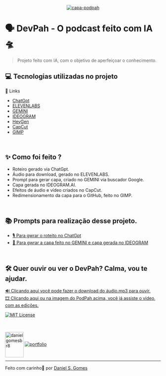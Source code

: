 <p align="center">
  <a href="https://youtu.be/UtZocpUGFcw" target="_blank">
    <img src="https://github.com/user-attachments/assets/00ab8e8a-ed2a-4767-b2df-2adc79b736bd" alt="capa-podpah" width="largura_opcional" />
  </a>
</p>

# 🗣️ DevPah - O podcast feito com IA🛸
> Projeto feito com IA, com o objetivo de aperfeiçoar o conhecimento.
> <br>

## 💻 Tecnologias utilizadas no projeto
  🔗 Links
- [ChatGpt](https://chatgpt.com/) 
- [ELEVENLABS](https://elevenlabs.io/)
- [GEMINI](https://www.google.com/)
- [IDEOGRAM](https://ideogram.ai/t/explore/)
- [HeyGen](https://app.heygen.com/home/)
- [CapCut](https://www.capcut.com/pt-br/)
- [GIMP](https://www.gimp.org/downloads/)
<br>

## ✨ Como foi feito ?
- Roteiro gerado via ChatGpt.
- Áudio para download, gerado no ELEVENLABS.
- Prompt para gerar capa, criado no GEMINI via buscador Google.
- Capa gerada no IDEOGRAM.AI.
- Efeitos de áudio e vídeo criados no CapCut.
- Redimensionamento da capa para o GitHub, feito no GIMP.
<br>

## 📚 Prompts para realização desse projeto.
- [🎙️ Para gwrar o roteito no ChatGpt](https://github.com/danielgomesbr/podcast-ia/blob/main/prompts/chatgpt.md)
- [📘 Para gwrar a capa feito no GEMINI e capa gerada no IDEOGRAM](https://github.com/danielgomesbr/podcast-ia/blob/main/prompts/gemini-ideogram.md)
<br>

## 🛠️ Quer ouvir ou ver o DevPah? Calma, vou te ajudar.

[🔊 Clicando aqui você pode fazer o download do áudio.mp3 para ouvir.](https://github.com/danielgomesbr/podcast-ia/raw/refs/heads/main/output/2025-audio-devpah-elevenlabs.mp3)
<br>
[🎞 Clicando aqui ou na imagem do PodPah acima, você já assiste o vídeo, com as edições.](https://youtu.be/UtZocpUGFcw)


[![MIT License](https://img.shields.io/badge/License-MIT-green.svg)](https://choosealicense.com/licenses/mit/)


##

<br>

<img align="left" width="60" height="82" alt="danielgomesbr8" src="https://github.com/user-attachments/assets/f6d6923e-7a8c-44dd-93c7-3355453b6bf0" />

<br>

[![portfolio](https://img.shields.io/badge/my_portfolio-000?style=for-the-badge&logo=ko-fi&logoColor=white)](https://github.com/danielgomesbr?tab=repositories)

<br>

---
Feito com carinho💚 por [Daniel S. Gomes](https://github.com/danielgomesbr?tab=repositories)
